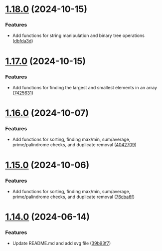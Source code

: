 # [1.18.0](https://github.com/manthanank/learn-javascript/compare/v1.17.0...v1.18.0) (2024-10-15)


### Features

* Add functions for string manipulation and binary tree operations ([dbfda3d](https://github.com/manthanank/learn-javascript/commit/dbfda3d3f3bbaef81b9e1604decccde69ee4ba8f))



# [1.17.0](https://github.com/manthanank/learn-javascript/compare/v1.16.0...v1.17.0) (2024-10-15)


### Features

* Add functions for finding the largest and smallest elements in an array ([7425631](https://github.com/manthanank/learn-javascript/commit/7425631c79c690b239e205907ba112eea46fc907))



# [1.16.0](https://github.com/manthanank/learn-javascript/compare/v1.15.0...v1.16.0) (2024-10-07)


### Features

* Add functions for sorting, finding max/min, sum/average, prime/palindrome checks, and duplicate removal ([4042709](https://github.com/manthanank/learn-javascript/commit/40427091267a271b2ec3160f4d47563fd53a2a07))



# [1.15.0](https://github.com/manthanank/learn-javascript/compare/v1.14.0...v1.15.0) (2024-10-06)


### Features

* Add functions for sorting, finding max/min, sum/average, prime/palindrome checks, and duplicate removal ([76cba6f](https://github.com/manthanank/learn-javascript/commit/76cba6fb77c9126281e2920b6a04017900b04a74))



# [1.14.0](https://github.com/manthanank/learn-javascript/compare/v1.13.0...v1.14.0) (2024-06-14)


### Features

* Update README.md and add svg file ([39b93f7](https://github.com/manthanank/learn-javascript/commit/39b93f7cb98cde88315664db09ce23224315551c))



